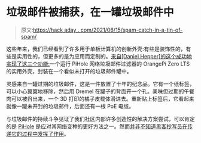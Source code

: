 # 垃圾邮件被捕获，在一罐垃圾邮件中

> 原文:[https://hack aday . com/2021/06/15/spam-catch-in-a-tin-of-spam/](https://hackaday.com/2021/06/15/spam-caught-in-a-tin-of-spam/)

这些年来，我们已经看到了许多用于单板计算机的创新外壳:有些是装饰性的，有些是实用性的，但更多的是为应用而定制的。[来自[Daniel Hepper]的这个成功地实现了这三个功能:](https://twitter.com/danielhepper/status/1403624545010003970)一个运行 PiHole 网络垃圾邮件过滤器的 OrangePi Zero LTS 的实用外壳，封装在一个看似未打开的垃圾邮件罐中。

灵感来自一罐过期的垃圾邮件，这是一件放置了十年的纪念品。它有一个纸标签，可以小心翼翼地移除，然后用 Dremel 在罐子的背面开一个孔。美味但过期的午餐肉可以被舀出来，一个 3D 打印的橘子皮载体滑进去。重新贴上标签后，它看起来就像一罐未开封的垃圾邮件，后面还有一根 PoE 电缆。

与垃圾邮件的持续斗争见证了我们社区内部许多创造性的解决方案尝试，可以肯定的是 [PiHole](https://pi-hole.net/) 是应对其网络变种的更好方法之一。然而[并非不知道黑客抄写员在传递它的过程中发挥了作用](https://hackaday.com/2018/09/13/electromagnetic-field-my-career-as-a-spammer-and-other-stories-from-the-sneakernet/)。